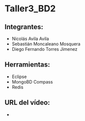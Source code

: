 # Taller3_BD2

## Integrantes:
- Nicolás Avila Avila
- Sebastián Moncaleano Mosquera
- Diego Fernando Torres Jimenez

## Herramientas:
- Eclipse
- MongoBD Compass
- Redis

## URL del vídeo:
- 
